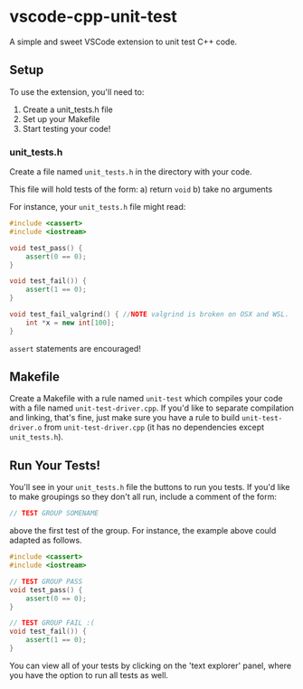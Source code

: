 # vscode-cpp-unit-test
A simple and sweet VSCode extension to unit test C++ code.

## Setup
To use the extension, you'll need to:
1) Create a unit_tests.h file
2) Set up your Makefile
3) Start testing your code! 


### unit_tests.h

Create a file named ```unit_tests.h``` in the directory with your code. 

This file will hold tests of the form:
	a) return ```void```
	b) take no arguments

For instance, your ```unit_tests.h``` file might read:

```cpp
#include <cassert>
#include <iostream>

void test_pass() {
    assert(0 == 0);
}

void test_fail()) {
	assert(1 == 0);
}

void test_fail_valgrind() { //NOTE valgrind is broken on OSX and WSL.
	int *x = new int[100];
}
```

```assert``` statements are encouraged!


## Makefile
Create a Makefile with a rule named ```unit-test``` which compiles your code with a file named ```unit-test-driver.cpp```. If you'd like to separate compilation and linking, that's fine, just
make sure you have a rule to build ```unit-test-driver.o``` from ```unit-test-driver.cpp``` (it has no dependencies except ```unit_tests.h```).

## Run Your Tests!
You'll see in your ```unit_tests.h``` file the buttons to run you tests. If you'd like to make groupings so they don't all run, include a comment of the form: 

```cpp
// TEST GROUP SOMENAME
``` 

above the first test of the group. For instance, the example above could adapted as follows. 

```cpp
#include <cassert>
#include <iostream>

// TEST GROUP PASS
void test_pass() {
    assert(0 == 0);
}

// TEST GROUP FAIL :(
void test_fail()) {
	assert(1 == 0);
}
```

You can view all of your tests by clicking on the 'text explorer' panel, where you have the option to run all tests as well. 

